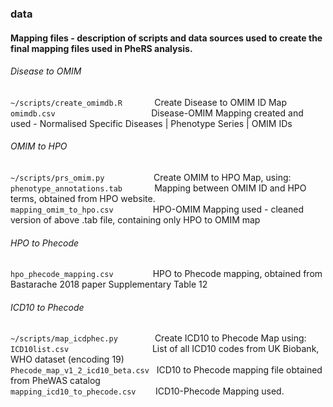 ### data

#### Mapping files - description of scripts and data sources used to create the final mapping files used in PheRS analysis.

###### Disease to OMIM

`~/scripts/create_omimdb.R`   &nbsp;&nbsp;&nbsp;&nbsp;&nbsp;&nbsp;&nbsp;&nbsp;&nbsp;&nbsp;&nbsp;       Create Disease to OMIM ID Map  
`omimdb.csv`                  &nbsp;&nbsp;&nbsp;&nbsp;&nbsp;&nbsp;&nbsp;&nbsp;&nbsp;&nbsp;&nbsp;&nbsp;&nbsp;&nbsp;&nbsp;&nbsp;&nbsp;&nbsp;&nbsp;&nbsp;&nbsp;&nbsp;&nbsp;&nbsp;&nbsp;&nbsp;&nbsp;&nbsp;&nbsp;&nbsp;&nbsp;&nbsp;&nbsp;&nbsp;&nbsp;&nbsp;&nbsp;                  Disease-OMIM Mapping created and used - Normalised Specific Diseases | Phenotype Series | OMIM IDs   

###### OMIM to HPO

`~/scripts/prs_omim.py`      &nbsp;&nbsp;&nbsp;&nbsp;&nbsp;&nbsp;&nbsp;&nbsp;&nbsp;&nbsp;&nbsp;&nbsp;&nbsp;&nbsp;&nbsp;&nbsp;&nbsp;&nbsp;  Create OMIM to HPO Map, using:   
`phenotype_annotations.tab`  &nbsp;&nbsp;&nbsp;&nbsp;&nbsp;&nbsp;&nbsp;&nbsp;&nbsp;&nbsp;&nbsp;    Mapping between OMIM ID and HPO terms, obtained from HPO website.  
`mapping_omim_to_hpo.csv`    &nbsp;&nbsp;&nbsp;&nbsp;&nbsp;&nbsp;&nbsp;&nbsp;&nbsp;&nbsp;&nbsp;&nbsp;&nbsp;&nbsp;    HPO-OMIM Mapping used - cleaned version of above .tab file, containing only HPO to OMIM map  

###### HPO to Phecode

`hpo_phecode_mapping.csv`         &nbsp;&nbsp;&nbsp;&nbsp;&nbsp;&nbsp;&nbsp;&nbsp;&nbsp;&nbsp;&nbsp;&nbsp;&nbsp;&nbsp;    HPO to Phecode mapping, obtained from Bastarache 2018 paper Supplementary Table 12  

###### ICD10 to Phecode

`~/scripts/map_icdphec.py`        &nbsp;&nbsp;&nbsp;&nbsp;&nbsp;&nbsp;&nbsp;&nbsp;&nbsp;&nbsp;&nbsp;&nbsp;&nbsp;    Create ICD10 to Phecode Map using:  
`ICD10list.csv`                   &nbsp;&nbsp;&nbsp;&nbsp;&nbsp;&nbsp;&nbsp;&nbsp;&nbsp;&nbsp;&nbsp;&nbsp;&nbsp;&nbsp;&nbsp;&nbsp;&nbsp;&nbsp;&nbsp;&nbsp;&nbsp;&nbsp;&nbsp;&nbsp;&nbsp;&nbsp;&nbsp;&nbsp;&nbsp;&nbsp;&nbsp;&nbsp; List of all ICD10 codes from UK Biobank, WHO dataset (encoding 19)  
`Phecode_map_v1_2_icd10_beta.csv` &nbsp; ICD10 to Phecode mapping file obtained from PheWAS catalog  
`mapping_icd10_to_phecode.csv`    &nbsp;&nbsp;&nbsp;&nbsp;&nbsp;&nbsp; ICD10-Phecode Mapping used.  


